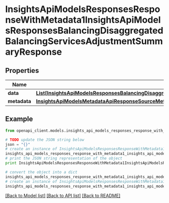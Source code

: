 # InsightsApiModelsResponsesResponseWithMetadata1InsightsApiModelsResponsesBalancingDisaggregatedBalancingServicesAdjustmentSummaryResponse


## Properties
Name | Type | Description | Notes
------------ | ------------- | ------------- | -------------
**data** | [**List[InsightsApiModelsResponsesBalancingDisaggregatedBalancingServicesAdjustmentSummaryResponse]**](InsightsApiModelsResponsesBalancingDisaggregatedBalancingServicesAdjustmentSummaryResponse.md) |  | [optional] 
**metadata** | [**InsightsApiModelsMetadataApiResponseSourceMetadata**](InsightsApiModelsMetadataApiResponseSourceMetadata.md) |  | [optional] 

## Example

```python
from openapi_client.models.insights_api_models_responses_response_with_metadata1_insights_api_models_responses_balancing_disaggregated_balancing_services_adjustment_summary_response import InsightsApiModelsResponsesResponseWithMetadata1InsightsApiModelsResponsesBalancingDisaggregatedBalancingServicesAdjustmentSummaryResponse

# TODO update the JSON string below
json = "{}"
# create an instance of InsightsApiModelsResponsesResponseWithMetadata1InsightsApiModelsResponsesBalancingDisaggregatedBalancingServicesAdjustmentSummaryResponse from a JSON string
insights_api_models_responses_response_with_metadata1_insights_api_models_responses_balancing_disaggregated_balancing_services_adjustment_summary_response_instance = InsightsApiModelsResponsesResponseWithMetadata1InsightsApiModelsResponsesBalancingDisaggregatedBalancingServicesAdjustmentSummaryResponse.from_json(json)
# print the JSON string representation of the object
print InsightsApiModelsResponsesResponseWithMetadata1InsightsApiModelsResponsesBalancingDisaggregatedBalancingServicesAdjustmentSummaryResponse.to_json()

# convert the object into a dict
insights_api_models_responses_response_with_metadata1_insights_api_models_responses_balancing_disaggregated_balancing_services_adjustment_summary_response_dict = insights_api_models_responses_response_with_metadata1_insights_api_models_responses_balancing_disaggregated_balancing_services_adjustment_summary_response_instance.to_dict()
# create an instance of InsightsApiModelsResponsesResponseWithMetadata1InsightsApiModelsResponsesBalancingDisaggregatedBalancingServicesAdjustmentSummaryResponse from a dict
insights_api_models_responses_response_with_metadata1_insights_api_models_responses_balancing_disaggregated_balancing_services_adjustment_summary_response_form_dict = insights_api_models_responses_response_with_metadata1_insights_api_models_responses_balancing_disaggregated_balancing_services_adjustment_summary_response.from_dict(insights_api_models_responses_response_with_metadata1_insights_api_models_responses_balancing_disaggregated_balancing_services_adjustment_summary_response_dict)
```
[[Back to Model list]](../README.md#documentation-for-models) [[Back to API list]](../README.md#documentation-for-api-endpoints) [[Back to README]](../README.md)


